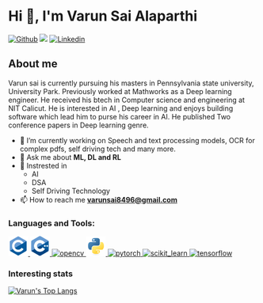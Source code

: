 <h1> Hi 👋, I'm Varun Sai Alaparthi</h1>

[![Github](https://img.shields.io/github/followers/Varunsaistark?label=Follow&style=social)](https://github.com/Varunsaistark)
![](https://komarev.com/ghpvc/?username=Varunsaistark&color=green)
[![Linkedin](https://img.shields.io/badge/-Varunsai%20Alaparthi-blue?style=flat-square&logo=linkedin&logoColor=white&link=https://www.linkedin.com/in/varunsaialaparthi/)](https://www.linkedin.com/in/varunsaialaparthi/)



## About me 
Varun sai is currently pursuing his masters in Pennsylvania state university, University Park. Previously worked at Mathworks as a Deep learning engineer. He received his btech in Computer science and engineering at NIT Calicut. He is interested in AI , Deep learning and enjoys building software which lead him to purse his career in AI. He published Two conference papers in Deep learning genre. 

- 🔭 I’m currently working on Speech and text processing models, OCR for complex pdfs, self driving tech and many more.
- 💬 Ask me about **ML, DL and RL**
- 📖 Instrested in
   - AI
   - DSA
   - Self Driving Technology
- 📫 How to reach me **varunsai8496@gmail.com**
<h3 align="left">Languages and Tools:</h3>
<p align="left"> <a href="https://www.cprogramming.com/" target="_blank"> <img src="https://raw.githubusercontent.com/devicons/devicon/master/icons/c/c-original.svg" alt="c" width="40" height="40"/> </a> <a href="https://www.w3schools.com/cpp/" target="_blank"> <img src="https://raw.githubusercontent.com/devicons/devicon/master/icons/cplusplus/cplusplus-original.svg" alt="cplusplus" width="40" height="40"/> </a> <a href="https://opencv.org/" target="_blank"> <img src="https://www.vectorlogo.zone/logos/opencv/opencv-icon.svg" alt="opencv" width="40" height="40"/> </a> <a href="https://www.python.org" target="_blank"> <img src="https://raw.githubusercontent.com/devicons/devicon/master/icons/python/python-original.svg" alt="python" width="40" height="40"/> </a> <a href="https://pytorch.org/" target="_blank"> <img src="https://www.vectorlogo.zone/logos/pytorch/pytorch-icon.svg" alt="pytorch" width="40" height="40"/> </a> <a href="https://scikit-learn.org/" target="_blank"> <img src="https://upload.wikimedia.org/wikipedia/commons/0/05/Scikit_learn_logo_small.svg" alt="scikit_learn" width="40" height="40"/> </a> <a href="https://www.tensorflow.org" target="_blank"> <img src="https://www.vectorlogo.zone/logos/tensorflow/tensorflow-icon.svg" alt="tensorflow" width="40" height="40"/> </a> </p>

### Interesting stats


[![Varun's Top Langs](https://github-readme-stats.vercel.app/api/top-langs/?username=Varunsaistark&theme=radical)](https://github.com/BhanuPrakashPebbeti/github-readme-stats)
